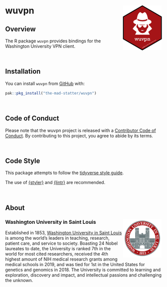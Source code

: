 
<!-- README.md is generated from README.Rmd. Please edit that file -->

# wuvpn <img src="img/wuvpn_hex.png" align="right" width="125px" />

## Overview

The R package `wuvpn` provides bindings for the Washington University
VPN client.

<br />

## Installation

You can install `wuvpn` from
[GitHub](https://github.com/the-mad-statter/wuvpn) with:

``` r
pak::pkg_install("the-mad-statter/wuvpn")
```

<br />

## Code of Conduct

Please note that the wuvpn project is released with a [Contributor Code
of
Conduct](https://contributor-covenant.org/version/2/0/CODE_OF_CONDUCT.html).
By contributing to this project, you agree to abide by its terms.

<br />

## Code Style

This package attempts to follow the [tidyverse style
guide](https://style.tidyverse.org/index.html).

The use of [{styler}](https://github.com/r-lib/styler) and
[{lintr}](https://github.com/r-lib/lintr) are recommended.

<br />

## About

### Washington University in Saint Louis <img src="img/brookings_seal.png" align="right" width="125px"/>

Established in 1853, [Washington University in Saint
Louis](https://www.wustl.edu) is among the world’s leaders in teaching,
research, patient care, and service to society. Boasting 24 Nobel
laureates to date, the University is ranked 7th in the world for most
cited researchers, received the 4th highest amount of NIH medical
research grants among medical schools in 2019, and was tied for 1st in
the United States for genetics and genomics in 2018. The University is
committed to learning and exploration, discovery and impact, and
intellectual passions and challenging the unknown.
